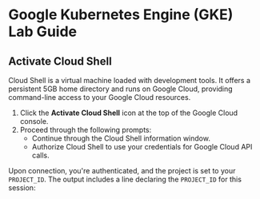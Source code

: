 # Google Kubernetes Engine (GKE) Lab Guide

## Activate Cloud Shell

Cloud Shell is a virtual machine loaded with development tools. It offers a persistent 5GB home directory and runs on Google Cloud, providing command-line access to your Google Cloud resources.

1. Click the **Activate Cloud Shell** icon at the top of the Google Cloud console.
2. Proceed through the following prompts:
   - Continue through the Cloud Shell information window.
   - Authorize Cloud Shell to use your credentials for Google Cloud API calls.

Upon connection, you're authenticated, and the project is set to your `PROJECT_ID`. The output includes a line declaring the `PROJECT_ID` for this session:

